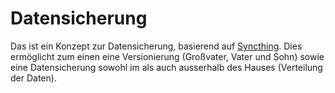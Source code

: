 # Datensicherung

Das ist ein Konzept zur Datensicherung, basierend auf [Syncthing][app_syncthing]. Dies ermöglicht zum einen eine Versionierung (Großvater, Vater und Sohn) sowie eine Datensicherung sowohl im als auch ausserhalb des Hauses (Verteilung der Daten).

[app_syncthing]: https://www.syncthing.net
